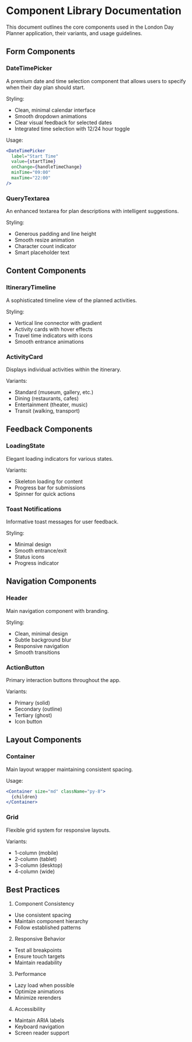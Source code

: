 # Component Library Documentation

This document outlines the core components used in the London Day Planner application, their variants, and usage guidelines.

## Form Components

### DateTimePicker
A premium date and time selection component that allows users to specify when their day plan should start.

Styling:
- Clean, minimal calendar interface
- Smooth dropdown animations
- Clear visual feedback for selected dates
- Integrated time selection with 12/24 hour toggle

Usage:
```jsx
<DateTimePicker
  label="Start Time"
  value={startTime}
  onChange={handleTimeChange}
  minTime="09:00"
  maxTime="22:00"
/>
```

### QueryTextarea
An enhanced textarea for plan descriptions with intelligent suggestions.

Styling:
- Generous padding and line height
- Smooth resize animation
- Character count indicator
- Smart placeholder text

## Content Components

### ItineraryTimeline
A sophisticated timeline view of the planned activities.

Styling:
- Vertical line connector with gradient
- Activity cards with hover effects
- Travel time indicators with icons
- Smooth entrance animations

### ActivityCard
Displays individual activities within the itinerary.

Variants:
- Standard (museum, gallery, etc.)
- Dining (restaurants, cafes)
- Entertainment (theater, music)
- Transit (walking, transport)

## Feedback Components

### LoadingState
Elegant loading indicators for various states.

Variants:
- Skeleton loading for content
- Progress bar for submissions
- Spinner for quick actions

### Toast Notifications
Informative toast messages for user feedback.

Styling:
- Minimal design
- Smooth entrance/exit
- Status icons
- Progress indicator

## Navigation Components

### Header
Main navigation component with branding.

Styling:
- Clean, minimal design
- Subtle background blur
- Responsive navigation
- Smooth transitions

### ActionButton
Primary interaction buttons throughout the app.

Variants:
- Primary (solid)
- Secondary (outline)
- Tertiary (ghost)
- Icon button

## Layout Components

### Container
Main layout wrapper maintaining consistent spacing.

Usage:
```jsx
<Container size="md" className="py-8">
  {children}
</Container>
```

### Grid
Flexible grid system for responsive layouts.

Variants:
- 1-column (mobile)
- 2-column (tablet)
- 3-column (desktop)
- 4-column (wide)

## Best Practices

1. Component Consistency
- Use consistent spacing
- Maintain component hierarchy
- Follow established patterns

2. Responsive Behavior
- Test all breakpoints
- Ensure touch targets
- Maintain readability

3. Performance
- Lazy load when possible
- Optimize animations
- Minimize rerenders

4. Accessibility
- Maintain ARIA labels
- Keyboard navigation
- Screen reader support

